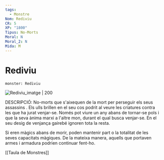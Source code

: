 ```yaml
---
tags:
  - Monstre
Nom: Rediviu
CR: 5
XP: "1800"
Tipus: No-Morts
Moral: N
Moral_2: N
Mida: M
---
```

# Rediviu

```statblock
monster: Rediviu
```

![Rediviu_imatge | 200](https://static.wikia.nocookie.net/forgottenrealms/images/5/59/Revenant.jpg/revision/latest/scale-to-width-down/350?cb=20140725062132)

DESCRIPCIÓ: 
No-morts que s'aixequen de la mort per perseguir els seus assassins . Els ulls brillen en el seu cos podrit al veure les criatures contra les que ha jurat venjar-se. Només pot viure un any abans de tornar-se pols i que la seva ànima marxi a l'altre mon, durant el qual busca venjar-se. En el seu desig de venjança gairebé ignoren tota la resta.

Si eren màgics abans de morir, poden mantenir part o la totalitat de les seves capacitats màgiques. De la mateixa manera, aquells que portaven armes i armadura podrien continuar fent-ho.

[[Taula de Monstres]]